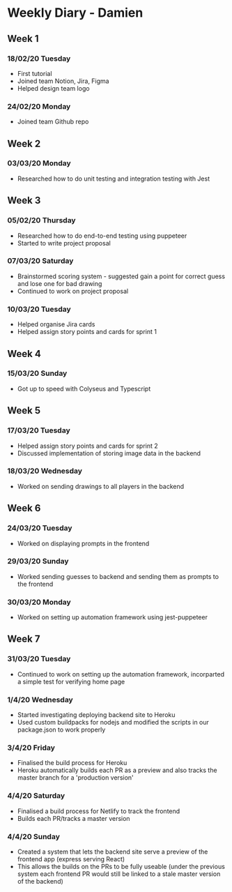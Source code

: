 # Weekly Diary - Damien
## Week 1
### 18/02/20 Tuesday
- First tutorial
- Joined team Notion, Jira, Figma
- Helped design team logo

### 24/02/20 Monday
- Joined team Github repo

## Week 2
### 03/03/20 Monday
- Researched how to do unit testing and integration testing with Jest

## Week 3
### 05/02/20 Thursday
- Researched how to do end-to-end testing using puppeteer
- Started to write project proposal

### 07/03/20 Saturday
- Brainstormed scoring system - suggested gain a point for correct guess and lose one for bad drawing
- Continued to work on project proposal

### 10/03/20 Tuesday
- Helped organise Jira cards
- Helped assign story points and cards for sprint 1

## Week 4
### 15/03/20 Sunday
- Got up to speed with Colyseus and Typescript

## Week 5
### 17/03/20 Tuesday
- Helped assign story points and cards for sprint 2
- Discussed implementation of storing image data in the backend

### 18/03/20 Wednesday
- Worked on sending drawings to all players in the backend

## Week 6
### 24/03/20 Tuesday
- Worked on displaying prompts in the frontend

### 29/03/20 Sunday
- Worked sending guesses to backend and sending them as prompts to the frontend

### 30/03/20 Monday
- Worked on setting up automation framework using jest-puppeteer

## Week 7
### 31/03/20 Tuesday
- Continued to work on setting up the automation framework, incorparted a simple test for verifying home page

### 1/4/20 Wednesday
- Started investigating deploying backend site to Heroku
- Used custom buildpacks for nodejs and modified the scripts in our package.json to work properly

### 3/4/20 Friday
- Finalised the build process for Heroku
- Heroku automatically builds each PR as a preview and also tracks the master branch for a 'production version'

### 4/4/20 Saturday
- Finalised a build process for Netlify to track the frontend
- Builds each PR/tracks a master version

### 4/4/20 Sunday
- Created a system that lets the backend site serve a preview of the frontend app (express serving React)
- This allows the builds on the PRs to be fully useable (under the previous system each frontend PR would still be linked to a stale master version of the backend)
